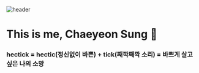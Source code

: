 ![header](https://capsule-render.vercel.app/api?type=waving&color=gradient&height=200&fontAlign=80&fontAlignY=40&text=hectick%20!&desc=This%20is%20me,%20Chaeyeon%20Sung)

# This is me, Chaeyeon Sung 👋
### hectick = hectic(정신없이 바쁜) + tick(째깍째깍 소리) = 바쁘게 살고 싶은 나의 소망
<!--
**hectick/hectick** is a ✨ _special_ ✨ repository because its `README.md` (this file) appears on your GitHub profile.

Here are some ideas to get you started:

- 🔭 I’m currently working on ...
- 🌱 I’m currently learning ...
- 👯 I’m looking to collaborate on ...
- 🤔 I’m looking for help with ...
- 💬 Ask me about ...
- 📫 How to reach me: ...
- 😄 Pronouns: ...
- ⚡ Fun fact: ...
-->

